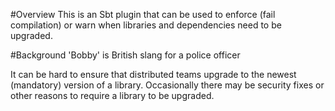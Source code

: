 #Overview
This is an Sbt plugin that can be used to enforce (fail compilation) or warn when libraries and dependencies need to be upgraded.

#Background
'Bobby' is British slang for a police officer

It can be hard to ensure that distributed teams upgrade to the newest (mandatory) version of a library. Occasionally there may be security fixes or other reasons to require a library to be upgraded. 






